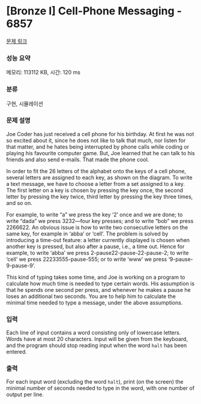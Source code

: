 # [Bronze I] Cell-Phone Messaging - 6857 

[문제 링크](https://www.acmicpc.net/problem/6857) 

### 성능 요약

메모리: 113112 KB, 시간: 120 ms

### 분류

구현, 시뮬레이션

### 문제 설명

<p>Joe Coder has just received a cell phone for his birthday. At first he was not so excited about it, since he does not like to talk that much, nor listen for that matter, and he hates being interrupted by phone calls while coding or playing his favourite computer game. But, Joe learned that he can talk to his friends and also send e-mails. That made the phone cool.</p>

<p>In order to fit the 26 letters of the alphabet onto the keys of a cell phone, several letters are assigned to each key, as shown on the diagram. To write a text message, we have to choose a letter from a set assigned to a key. The first letter on a key is chosen by pressing the key once, the second letter by pressing the key twice, third letter by pressing the key three times, and so on.</p>

<p>For example, to write “a” we press the key ‘2’ once and we are done; to write “dada” we press 3232—four key presses; and to write “bob” we press 2266622. An obvious issue is how to write two consecutive letters on the same key, for example in ‘abba’ or ‘cell’. The problem is solved by introducing a time-out feature: a letter currently displayed is chosen when another key is pressed, but also after a pause, i.e., a time out. Hence for example, to write ‘abba’ we press 2-pause22-pause-22-pause-2; to write ‘cell’ we press 22233555-pause-555; or to write ‘www’ we press ‘9-pause-9-pause-9’.</p>

<p>This kind of typing takes some time, and Joe is working on a program to calculate how much time is needed to type certain words. His assumption is that he spends one second per press, and whenever he makes a pause he loses an additional two seconds. You are to help him to calculate the minimal time needed to type a message, under the above assumptions.</p>

### 입력 

 <p>Each line of input contains a word consisting only of lowercase letters. Words have at most 20 characters. Input will be given from the keyboard, and the program should stop reading input when the word <code>halt</code> has been entered.</p>

### 출력 

 <p>For each input word (excluding the word <code>halt</code>), print (on the screen) the minimal number of seconds needed to type in the word, with one number of output per line.</p>

